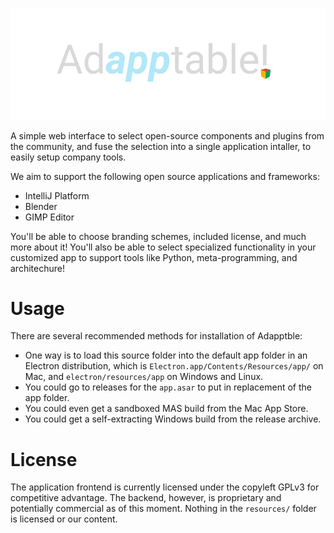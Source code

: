 ![adapptable](adapptable.png)

A simple web interface to select open-source components and plugins from the community, and fuse the selection into a single application intaller, to easily setup company tools.

We aim to support the following open source applications and frameworks:
- IntelliJ Platform
- Blender
- GIMP Editor

You'll be able to choose branding schemes, included license, and much more about it! You'll also be able to select specialized functionality in your customized app to support tools like Python, meta-programming, and architechure!

# Usage
There are several recommended methods for installation of Adapptble:
- One way is to load this source folder into the default app folder in an Electron distribution, which is ```Electron.app/Contents/Resources/app/``` on Mac, and ```electron/resources/app``` on Windows and Linux.
- You could go to releases for the ```app.asar``` to put in replacement of the app folder.
- You could even get a sandboxed MAS build from the Mac App Store.
- You could get a self-extracting Windows build from the release archive.

# License

The application frontend is currently licensed under the copyleft GPLv3 for competitive advantage. The backend, however, is proprietary and potentially commercial as of this moment. Nothing in the `resources/` folder is licensed or our content.
